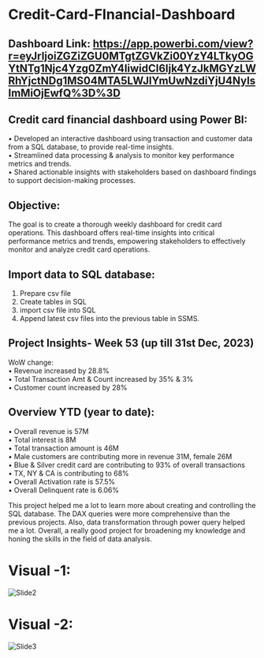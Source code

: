 # Credit-Card-FInancial-Dashboard

## Dashboard Link: https://app.powerbi.com/view?r=eyJrIjoiZGZiZGU0MTgtZGVkZi00YzY4LTkyOGYtNTg1Njc4Yzg0ZmY4IiwidCI6Ijk4YzJkMGYzLWRhYjctNDg1MS04MTA5LWJlYmUwNzdiYjU4NyIsImMiOjEwfQ%3D%3D

## Credit card financial dashboard using Power BI:  
• Developed an interactive dashboard using transaction and customer data from a SQL database, to provide real-time insights.  
• Streamlined data processing & analysis to monitor key performance metrics and trends.  
• Shared actionable insights with stakeholders based on dashboard findings to support decision-making processes.  

## Objective:
The goal is to create a thorough weekly dashboard for credit card operations. This dashboard offers real-time insights into critical performance metrics and trends,  empowering stakeholders to effectively monitor and analyze credit card operations.

## Import data to SQL database:
1. Prepare csv file  
2. Create tables in SQL  
3. import csv file into SQL  
4. Append latest csv files into the previous table in SSMS.  

## Project Insights- Week 53 (up till 31st Dec, 2023)
WoW change:  
• Revenue increased by 28.8%  
• Total Transaction Amt & Count increased by 35% & 3%  
• Customer count increased by 28%

## Overview YTD (year to date):
• Overall revenue is 57M  
• Total interest is 8M  
• Total transaction amount is 46M  
• Male customers are contributing more in revenue 31M, female 26M  
• Blue & Silver credit card are contributing to 93% of overall transactions  
• TX, NY & CA is contributing to 68%  
• Overall Activation rate is 57.5%  
• Overall Delinquent rate is 6.06%  

This project helped me a lot to learn more about creating and controlling the SQL database. The DAX queries were more comprehensive than the previous projects. Also, data transformation through power query helped me a lot. Overall, a really good project for broadening my knowledge and honing the skills in the field of data analysis.

# Visual -1:
![Slide2](https://github.com/user-attachments/assets/cd41889a-36ae-4e5f-b621-0f59ba9e74fa)

# Visual -2:
![Slide3](https://github.com/user-attachments/assets/b6280171-73c9-4b22-a009-6997b4f54c9d)
